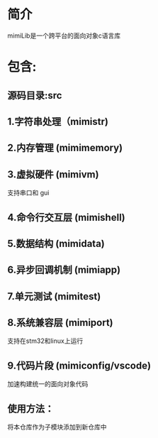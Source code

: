 # 简介
mimiLib是一个跨平台的面向对象c语言库
# 包含:

## 源码目录:src

## 1.字符串处理（mimistr) 

## 2.内存管理 (mimimemory) 

## 3.虚拟硬件 (mimivm)

支持串口和 gui 

## 4.命令行交互层 (mimishell) 

## 5.数据结构 (mimidata) 

## 6.异步回调机制 (mimiapp) 

## 7.单元测试 (mimitest) 

## 8.系统兼容层 (mimiport)

支持在stm32和linux上运行

## 9.代码片段 (mimiconfig/vscode)

加速构建统一的面向对象代码

## 使用方法：

将本仓库作为子模块添加到新仓库中

